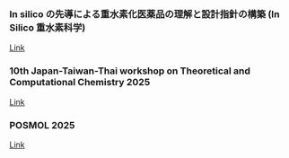 ### In silico の先導による重水素化医薬品の理解と設計指針の構築 (In Silico 重水素科学)  
[Link](https://ycuqpc.github.io/kibanS-25H00428/)  

### 10th Japan-Taiwan-Thai workshop on Theoretical and Computational Chemistry 2025
[Link](https://ycuqpc.github.io/JTTTCC10th/)  
  
### POSMOL 2025  
[Link](https://www-user.yokohama-cu.ac.jp/~tachi/posmol2025/index.html#Welcome)  

